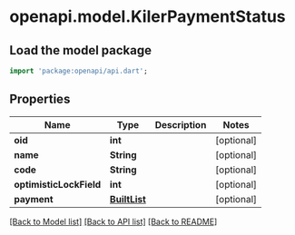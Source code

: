 # openapi.model.KilerPaymentStatus

## Load the model package
```dart
import 'package:openapi/api.dart';
```

## Properties
Name | Type | Description | Notes
------------ | ------------- | ------------- | -------------
**oid** | **int** |  | [optional] 
**name** | **String** |  | [optional] 
**code** | **String** |  | [optional] 
**optimisticLockField** | **int** |  | [optional] 
**payment** | [**BuiltList<KilerPayment>**](KilerPayment.md) |  | [optional] 

[[Back to Model list]](../README.md#documentation-for-models) [[Back to API list]](../README.md#documentation-for-api-endpoints) [[Back to README]](../README.md)


